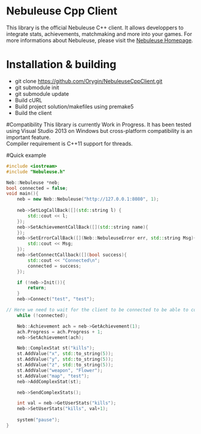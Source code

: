 # Nebuleuse Cpp Client
This library is the official Nebuleuse C++ client. It allows developpers to integrate stats, achievements, matchmaking and more into your games. For more informations about Nebuleuse, please visit the [Nebuleuse Homepage][1].

# Installation & building
- git clone https://github.com/Orygin/NebuleuseCppClient.git
- git submodule init
- git submodule update
- Build cURL
- Build project solution/makefiles using premake5
- Build the client

#Compatibility
This library is currently Work in Progress. It has been tested using Visual Studio 2013 on Windows but cross-platform compatibility is an important feature.  
Compiler requirement is C++11 support for threads.

#Quick example
```cpp
#include <iostream>
#include "Nebuleuse.h"

Neb::Nebuleuse *neb;
bool connected = false;
void main(){
	neb = new Neb::Nebuleuse("http://127.0.0.1:8080", 1);
	
	neb->SetLogCallBack([](std::string l) {
		std::cout << l;
	});
	neb->SetAchievementCallBack([](std::string name){
	});
	neb->SetErrorCallBack([](Neb::NebuleuseError err, std::string Msg){
		std::cout << Msg;
	});
	neb->SetConnectCallback([](bool success){
		std::cout << "Connected\n";
		connected = success;
	});

	if (!neb->Init()){
		return;
	}
	neb->Connect("test", "test");

// Here we need to wait for the client to be connected to be able to continue.
	while (!connected);

	Neb::Achievement ach = neb->GetAchievement(1);
	ach.Progress = ach.Progress + 1;
	neb->SetAchievement(ach);

	Neb::ComplexStat st("kills");
	st.AddValue("x", std::to_string(5));
	st.AddValue("y", std::to_string(5));
	st.AddValue("z", std::to_string(5));
	st.AddValue("weapon", "Flower");
	st.AddValue("map", "test");
	neb->AddComplexStat(st);

	neb->SendComplexStats();

	int val = neb->GetUserStats("kills");
	neb->SetUserStats("kills", val+1);
	
	system("pause");
}
```
[1]:https://github.com/Orygin/Nebuleuse
